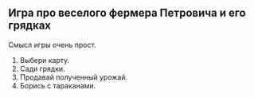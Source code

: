 ## Игра про веселого фермера Петровича и его грядках

Смысл игры очень прост.
1. Выбери карту.
2. Сади грядки.
3. Продавай полученный урожай.
4. Борись с тараканами.
